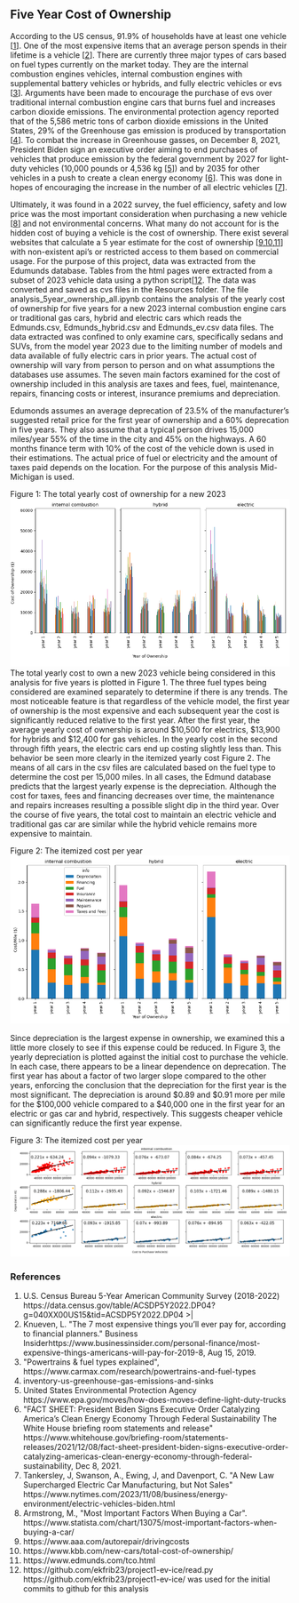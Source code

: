 ﻿ ## Five Year Cost of Ownership

According to the US census, 91.9% of households have at least one vehicle [<a href="#item1">1</a>]. One of the most expensive items that an average person spends in their lifetime is a vehicle [<a href="#item2">2</a>]. There are currently three major types of cars based on fuel types currently on the market today. They are the internal combustion engines vehicles, internal combustion engines with supplemental battery vehicles or hybrids, and fully electric vehicles or evs [<a href="#item3">3</a>]. Arguments have been made to encourage the purchase of evs over traditional internal combustion engine cars that burns fuel and increases carbon dioxide emissions. The environmental protection agency reported that of the 5,586 metric tons of carbon dioxide emissions in the United States, 29% of the Greenhouse gas emission is produced by transportation [<a href="#item4">4</a>]. To combat the increase in Greenhouse gasses, on December 8, 2021, President Biden sign an executive order aiming to end purchases of vehicles that produce emission by the federal government by 2027 for light-duty vehicles (10,000 pounds or 4,536 kg [<a href="#item5">5</a>]) and by 2035 for other vehicles in a push to create a clean energy economy [<a href="#item6">6</a>]. This was done in hopes of encouraging the increase in the number of all electric vehicles [<a href="#item7">7</a>].

Ultimately, it was found in a 2022 survey, the fuel efficiency, safety and low price was the most important consideration when purchasing a new vehicle [<a href="#item8">8</a>] and not environmental concerns. What many do not account for is the hidden cost of buying a vehicle is the cost of ownership. There exist several websites that calculate a 5 year estimate for the cost of ownership [<a href="#item9">9</a>,<a href="#item10">10</a>,<a href="#item11">11</a>] with non-existent api’s or restricted access to them based on commercial usage. For the purpose of this project, data was extracted from the Edumunds database. Tables from the html pages were extracted from a subset of 2023 vehicle data using a python script[<a href="#item12">12</a>. The data was converted and saved as cvs files in the Resources folder. The file analysis_5year_ownership_all.ipynb contains the analysis of the yearly cost of ownership for five years for a new 2023 internal combustion engine cars or traditional gas cars, hybrid and electric cars which reads the Edmunds.csv, Edmunds_hybrid.csv and Edmunds_ev.csv data files. The data extracted was confined to only examine cars, specifically sedans and SUVs, from the model year 2023 due to the limiting number of models and data available of fully electric cars in prior years. The actual cost of ownership will vary from person to person and on what assumptions the databases use assumes. The seven main factors examined for the cost of ownership included in this analysis are taxes and fees, fuel, maintenance, repairs, financing costs or interest, insurance premiums and depreciation.

Edumonds assumes an average deprecation of 23.5% of the manufacturer’s suggested retail price for the first year of ownership and a 60% deprecation in five years. They also assume that a typical person drives 15,000 miles/year 55% of the time in the city and 45% on the highways. A 60 months finance term with 10% of the cost of the vehicle down is used in their estimations. The actual price of fuel or electricity and the amount of taxes paid depends on the location. For the purpose of this analysis Mid-Michigan is used. 


Figure 1: The total yearly cost of ownership for a new 2023
<img src="YearlyCostOfOwnership.png" width= "700">
The total yearly cost to own a new 2023 vehicle being considered in this analysis for five years is plotted in Figure 1. The three fuel types being considered are examined separately to determine if there is any trends. The most noticeable feature is that regardless of the vehicle model, the first year of ownership is the most expensive and each subsequent year the cost is significantly reduced relative to the first year. After the first year, the average yearly cost of ownership is around $10,500 for electrics, $13,900 for hybrids and $12,400 for gas vehicles. In the yearly cost in the second through fifth years, the electric cars end up costing slightly less than. This behavior be seen more clearly in the itemized yearly cost Figure 2. The means of all cars in the csv files are calculated based on the fuel type to determine the cost per 15,000 miles. In all cases, the Edmund database predicts that the largest yearly expense is the depreciation. Although the cost for taxes, fees and financing decreases over time, the maintenance and repairs increases resulting a possible slight dip in the third year. Over the course of five years, the total cost to maintain an electric vehicle and traditional gas car are similar while the hybrid vehicle remains more expensive to maintain.

Figure 2: The itemized cost per year
<img src="cost_per_mile.png" width= "900">

Since depreciation is the largest expense in ownership, we examined this a little more closely to see if this expense could be reduced. In Figure 3, the yearly depreciation is plotted against the initial cost to purchase the vehicle. In each case, there appears to be a linear dependence on deprecation. The first year has about a factor of two larger slope compared to the other years, enforcing the conclusion that the depreciation for the first year is the most significant. The depreciation is around $0.89 and $0.91 more per mile for the $100,000 vehicle compared to a $40,000 one in the first year for an electric or gas car and hybrid, respectively. This suggests cheaper vehicle can significantly reduce the first year expense.

Figure 3: The itemized cost per year
<img src="depreciation.png" width= :100%>




### References 

<ol>
    <li id="item1"> U.S. Census Bureau 5-Year American Community Survey (2018-2022) https://data.census.gov/table/ACSDP5Y2022.DP04?g=040XX00US15&tid=ACSDP5Y2022.DP04 >|</li>
	<li id="item2"> Knueven, L. "The 7 most expensive things you’ll ever pay for, according to financial planners." Business Insiderhttps://www.businessinsider.com/personal-finance/most-expensive-things-americans-will-pay-for-2019-8, Aug 15, 2019. </li>
	<li id="item3"> "Powertrains & fuel types explained", https://www.carmax.com/research/powertrains-and-fuel-types</li>
	<li id="item4"> inventory-us-greenhouse-gas-emissions-and-sinks</li>
	<li id="item5"> United States Environmental Protection Agency https://www.epa.gov/moves/how-does-moves-define-light-duty-trucks</li>
	<li id="item6"> "FACT SHEET: President Biden Signs Executive Order Catalyzing America’s Clean Energy Economy Through Federal Sustainability The White House briefing room statements and release" https://www.whitehouse.gov/briefing-room/statements-releases/2021/12/08/fact-sheet-president-biden-signs-executive-order-catalyzing-americas-clean-energy-economy-through-federal-sustainability, Dec 8, 2021.</li>
	<li id="item7"> Tankersley, J,  Swanson, A., Ewing, J,  and  Davenport, C. "A New Law Supercharged Electric Car Manufacturing, but Not Sales" https://www.nytimes.com/2023/11/08/business/energy-environment/electric-vehicles-biden.html </li>
	<li id="item8"> Armstrong, M., "Most Important Factors When Buying a Car". https://www.statista.com/chart/13075/most-important-factors-when-buying-a-car/
	<li id="item9"> https://www.aaa.com/autorepair/drivingcosts </li>
	<li id="item10"> https://www.kbb.com/new-cars/total-cost-of-ownership/ </li>
	<li id="item11"> https://www.edmunds.com/tco.html </li>
	<li id="item12"> https://github.com/ekfrib23/project1-ev-ice/read.py
	  https://github.com/ekfrib23/project1-ev-ice/ was used for the initial commits to github for this analysis </li>
</ol>

